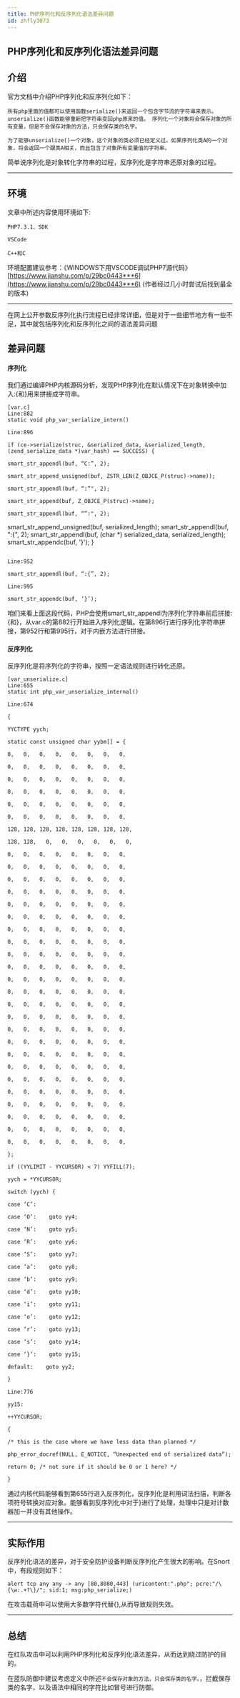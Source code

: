 ```yaml
---
title: PHP序列化和反序列化语法差异问题
id: zhfly3073
---
```


## PHP序列化和反序列化语法差异问题

## 介绍

官方文档中介绍PHP序列化和反序列化如下：

```
所有php里面的值都可以使用函数serialize()来返回一个包含字节流的字符串来表示。unserialize()函数能够重新把字符串变回php原来的值。 序列化一个对象将会保存对象的所有变量，但是不会保存对象的方法，只会保存类的名字。

为了能够unserialize()一个对象，这个对象的类必须已经定义过。如果序列化类A的一个对象，将会返回一个跟类A相关，而且包含了对象所有变量值的字符串。 
```

简单说序列化是对象转化字符串的过程，反序列化是字符串还原对象的过程。

* * *

## 环境

文章中所述内容使用环境如下:

```
PHP7.3.1、SDK

VSCode

C++和C 
```

环境配置建议参考：《WINDOWS下用VSCODE调试PHP7源代码》[https://www.jianshu.com/p/29bc0443***6](https://www.jianshu.com/p/29bc0443***6) (作者经过几小时尝试后找到最全的版本)

* * *

在网上公开参数反序列化执行流程已经非常详细，但是对于一些细节地方有一些不足，其中就包括序列化和反序列化之间的语法差异问题

## 差异问题

#### 序列化

我们通过编译PHP内核源码分析，发现PHP序列化在默认情况下在对象转换中加入:{和}用来拼接成字符串。

```
[var.c]
Line:882
static void php_var_serialize_intern()

Line:896

if (ce->serialize(struc, &serialized_data, &serialized_length, (zend_serialize_data *)var_hash) == SUCCESS) {

smart_str_appendl(buf, “C:”, 2);

smart_str_append_unsigned(buf, ZSTR_LEN(Z_OBJCE_P(struc)->name));

smart_str_appendl(buf, “:”", 2);

smart_str_append(buf, Z_OBJCE_P(struc)->name);

smart_str_appendl(buf, “”:", 2);

```
 smart_str_append_unsigned(buf, serialized_length);
                    smart_str_appendl(buf, ":{", 2);
                    smart_str_appendl(buf, (char *) serialized_data, serialized_length);
                    smart_str_appendc(buf, '}');
                } 
```

Line:952

smart_str_appendl(buf, “:{”, 2);

Line:995

smart_str_appendc(buf, ‘}’); 
```

咱们来看上面这段代码，PHP会使用smart_str_appendl为序列化字符串前后拼接:{和}，从var.c的第882行开始进入序列化逻辑。在第896行进行序列化字符串拼接，第952行和第995行，对于内嵌方法进行拼接。

#### 反序列化

反序列化是将序列化的字符串，按照一定语法规则进行转化还原。

```
[var_unserialize.c]
Line:655
static int php_var_unserialize_internal()

Line:674

{

YYCTYPE yych;

static const unsigned char yybm[] = {

0,   0,   0,   0,   0,   0,   0,   0,

0,   0,   0,   0,   0,   0,   0,   0,

0,   0,   0,   0,   0,   0,   0,   0,

0,   0,   0,   0,   0,   0,   0,   0,

0,   0,   0,   0,   0,   0,   0,   0,

0,   0,   0,   0,   0,   0,   0,   0,

128, 128, 128, 128, 128, 128, 128, 128,

128, 128,   0,   0,   0,   0,   0,   0,

0,   0,   0,   0,   0,   0,   0,   0,

0,   0,   0,   0,   0,   0,   0,   0,

0,   0,   0,   0,   0,   0,   0,   0,

0,   0,   0,   0,   0,   0,   0,   0,

0,   0,   0,   0,   0,   0,   0,   0,

0,   0,   0,   0,   0,   0,   0,   0,

0,   0,   0,   0,   0,   0,   0,   0,

0,   0,   0,   0,   0,   0,   0,   0,

0,   0,   0,   0,   0,   0,   0,   0,

0,   0,   0,   0,   0,   0,   0,   0,

0,   0,   0,   0,   0,   0,   0,   0,

0,   0,   0,   0,   0,   0,   0,   0,

0,   0,   0,   0,   0,   0,   0,   0,

0,   0,   0,   0,   0,   0,   0,   0,

0,   0,   0,   0,   0,   0,   0,   0,

0,   0,   0,   0,   0,   0,   0,   0,

0,   0,   0,   0,   0,   0,   0,   0,

0,   0,   0,   0,   0,   0,   0,   0,

0,   0,   0,   0,   0,   0,   0,   0,

0,   0,   0,   0,   0,   0,   0,   0,

0,   0,   0,   0,   0,   0,   0,   0,

0,   0,   0,   0,   0,   0,   0,   0,

0,   0,   0,   0,   0,   0,   0,   0,

0,   0,   0,   0,   0,   0,   0,   0,

};

if ((YYLIMIT - YYCURSOR) < 7) YYFILL(7);

yych = *YYCURSOR;

switch (yych) {

case ‘C’:

case ‘O’:    goto yy4;

case ‘N’:    goto yy5;

case ‘R’:    goto yy6;

case ‘S’:    goto yy7;

case ‘a’:    goto yy8;

case ‘b’:    goto yy9;

case ‘d’:    goto yy10;

case ‘i’:    goto yy11;

case ‘o’:    goto yy12;

case ‘r’:    goto yy13;

case ‘s’:    goto yy14;

case ‘}’:    goto yy15;

default:    goto yy2;

}

Line:776

yy15:

++YYCURSOR;

{

/* this is the case where we have less data than planned */

php_error_docref(NULL, E_NOTICE, “Unexpected end of serialized data”);

return 0; /* not sure if it should be 0 or 1 here? */

} 
```

通过内核代码能够看到第655行进入反序列化，反序列化是利用词法扫描，判断各项符号转换对应对象。能够看到反序列化中对于}进行了处理，处理中只是对计数器加一并没有其他操作。

* * *

## 实际作用

反序列化语法的差异，对于安全防护设备判断反序列化产生很大的影响。在Snort中，有段规则如下：

```
alert tcp any any -> any [80,8080,443] (uricontent:".php"; pcre:"/\{\w:.+?\}/"; sid:1; msg:php_serialize;) 
```

在攻击载荷中可以使用大多数字符代替{},从而导致规则失效。

* * *

## 总结

在红队攻击中可以利用PHP序列化和反序列化语法差异，从而达到绕过防护的目的。

在蓝队防御中建议考虑定义中所述`不会保存对象的方法，只会保存类的名字。`，拦截保存类的名字，以及语法中相同的字符比如冒号进行防御。